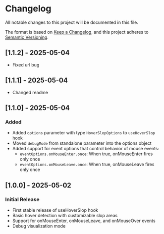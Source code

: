 # Changelog

All notable changes to this project will be documented in this file.

The format is based on [Keep a Changelog](https://keepachangelog.com/en/1.0.0/),
and this project adheres to [Semantic Versioning](https://semver.org/spec/v2.0.0.html).

## [1.1.2] - 2025-05-04

- Fixed url bug

## [1.1.1] - 2025-05-04

- Changed readme

## [1.1.0] - 2025-05-04

### Added

- Added `options` parameter with type `HoverSlopOptions` to `useHoverSlop` hook
- Moved `debugMode` from standalone parameter into the options object
- Added support for event options that control behavior of mouse events:
  - `eventOptions.onMouseEnter.once`: When true, onMouseEnter fires only once
  - `eventOptions.onMouseLeave.once`: When true, onMouseLeave fires only once

## [1.0.0] - 2025-05-02

### Initial Release

- First stable release of useHoverSlop hook
- Basic hover detection with customizable slop areas
- Support for onMouseEnter, onMouseLeave, and onMouseOver events
- Debug visualization mode
